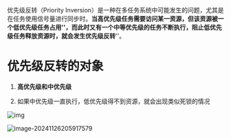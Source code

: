 优先级反转（Priority Inversion）是一种在多任务系统中可能发生的问题，尤其是在任务使用信号量进行同步时。**当高优先级任务需要访问某一资源，但该资源被一个低优先级任务占用''，而此时又有一个中等优先级的任务不断执行，阻止低优先级任务释放资源时，就会发生优先级反转**''。

# 优先级反转的对象

1. **高优先级和中优先级**
   
1. 如果中优先级一直执行，低优先级得不到资源，就会出现类似死锁的情况
   
![img](https://tc8483.oss-cn-beijing.aliyuncs.com/image/v2-618cd2b820e599c211f856c74558a231_r.jpg)

![image-20241126205917579](https://tc8483.oss-cn-beijing.aliyuncs.com/image/image-20241126205917579.png)
